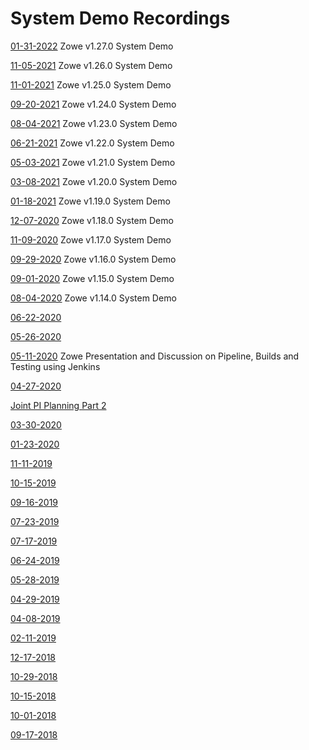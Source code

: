 # System Demo Recordings

[01-31-2022](https://zoom.us/rec/share/ct35Wg9lije2b6LQZUQ7mpOgYJ9Cw7qZFZDRai1h6WxaamgTrE1B58eTToTmbGFP.DdXxDO_62xtSxrlJ?startTime=1643637681000) Zowe v1.27.0 System Demo

[11-05-2021](https://zoom.us/rec/share/PxplCYEHzOBFhBDsBfV8C-7XF7MGH2Z6YMGVzQDh_FjJ3FdaEtZuyV3YdbPz_Vrk.YCCu-vcFTxqo2Yhk?startTime=1641390922000) Zowe v1.26.0 System Demo

[11-01-2021](https://zoom.us/rec/share/7mfInD4tn3KwtByfn5hKWBc4ArHjgQZDFKjxAkM9LYqs8F2CH6uCNkl7LM0XpRWu.7me5TnWaZOvCYvY1?startTime=1635774898000) Zowe v1.25.0 System Demo

[09-20-2021](https://zoom.us/rec/share/AoE_lVL2onz5e0T5LkMPAWDfn31mSHEX_x05ltGF-W1Fee16GZQEgEsIS6QprAxB.bhv3_ZPWwkWc6QIC?startTime=1632142431000) Zowe v1.24.0 System Demo

[08-04-2021](https://zoom.us/rec/share/e61hHiprOmx5VVARlVBBRXQH2HI58ojdJK5cMxFeSJjL1tMDIUne4EV5bS04EG8W.AiMBYjn6z7Nv7e4P?startTime=1628081845000) Zowe v1.23.0 System Demo

[06-21-2021](https://zoom.us/rec/share/LmveAaxZFOlsfDFi-AdLhLBmXEYAIFu7ily4siN9c85TxLbnn6kjGzL_qslb0iDJ.-iTCYX63GLq_Cz5d?startTime=1624279989000) Zowe v1.22.0 System Demo

[05-03-2021](https://zoom.us/rec/share/WWxKsn84COQKAEW4T71Wx4c7XHup14lbKa-zGJ89ISktY0wV5GCDAu8d1-FBJiJs.ITAfjZOxTp0kjQAT?startTime=1620046634000) Zowe v1.21.0 System Demo

[03-08-2021](https://zoom.us/rec/share/TJUCIumd8Ohbefn9-4-fNRo9Ed9BLvE8L0vcSU58i_vFpkiIDNBM0Fmhm7paFfio.2ZwplWfqzVFeYBBj?startTime=1615211781000) Zowe v1.20.0 System Demo

[01-18-2021](https://zoom.us/rec/share/zHnYgHdsoQoNyP18pOg4rqx6tlg1ZH7F3Z2Bu85RkmrmAibj6ge1FDhvtE7sHxq7.OGbSNzieDvkqGZQr?startTime=1610978223000) Zowe v1.19.0 System Demo

[12-07-2020](https://zoom.us/rec/share/KWUYe1p-KU-6nidFRFbhli41_iuOHdhkjmpkGQjKRfc6DWSdwsd8q3N437BqZ8Mq.HgORuZKq57HSAIGs?startTime=1607349238000) Zowe v1.18.0 System Demo

[11-09-2020](https://zoom.us/rec/share/r5I5cLT7Cam9tLhrNDhmzMnXunJ9bE97EUMa8YveofjoRnpmwQCKsvfjJnasFBEO.OaYJ94qnQkKZ1oon?startTime=1604930094000) Zowe v1.17.0 System Demo

[09-29-2020](https://zoom.us/rec/share/_UKVqOUhGBIG7OlnsmWIkB0ithLFjEfkgq_tEMrPegdtjjqo3v6SnzVKAns8RmrL.y4Ls3Ccx8mE5H6tK?startTime=1601384453000) Zowe v1.16.0 System Demo

[09-01-2020](https://zoom.us/rec/share/6eFqMeH2sTxIXLfwwl_zSLQmPKTGX6a8gCFLqKIFyUjXNw3XuaqJ21t4nfAd326T?startTime=1598965243000) Zowe v1.15.0 System Demo

[08-04-2020](https://zoom.us/rec/share/2utedL-g-W1Ib6_A0WXBfqEkXaLCT6a823IfrPIJykfaOf1tTes57yLkR1pQAIWl?startTime=1596546100000) Zowe v1.14.0 System Demo

[06-22-2020](https://zoom.us/rec/share/5f54DJX-70dLbIX9xh3beLV7NZzneaa81yFP-_IMzkvOx50Qp-OXexOFHrb7l9j3?startTime=1592845290000)

[05-26-2020](https://zoom.us/rec/share/ptVkL6urpzxIGp3U4hvNRrYzMdv_eaa81nNK-PJYxUlMPQu01GIRG4awy4UZnxSy?startTime=1590498127000f)

[05-11-2020](https://zoom.us/rec/share/wudlBLX1zmpLWIXp2Wf-Xv48XY3uX6a81iEb_6IMyUnMXUYd9fo1FOLb7jYTbOhJ?startTime=1589202135000) Zowe Presentation and Discussion on Pipeline, Builds and Testing using Jenkins

[04-27-2020](https://zoom.us/rec/share/9MZwcL_Mq01Ofp3H90LwepUlRJbLT6a81nUZ_fALyBnAS93xSOfrRTVaD2wpruIt?startTime=1587992556000)

[Joint PI Planning Part 2](https://zoom.us/rec/share/5fVkPar2x2RJXon9yUvTXqUgEpjpX6a80SdMqfNexU9l0MYWaGn0yLkF8dldlffU?startTime=1587130476000)

[03-30-2020](https://zoom.us/rec/share/puNrJPLSqEhJcpHg7ESDZ4cmAomiT6a80SAYqaUNzEvJgvyAumRQ0aPSxO0Luywn?startTime=1585573528000)

[01-23-2020](https://zoom.us/rec/share/tdNZFrOuq2RJQoXSynngB_E_QK_8aaa823QbqfYFyR4mgMSHptcE9yRY0cLJjtGK)

[11-11-2019](https://zoom.us/recording/share/pCUguECrXdlnFJtwVDklmDkmUu2rKZu9VxRqE-WgGxOwIumekTziMw?startTime=1573480842000)

[10-15-2019](https://zoom.us/recording/share/KnZqzR4axbOWRIP_P7RlbBPjfSDnG_-9Vx36XkVvRv2wIumekTziMw)

[09-16-2019](https://zoom.us/recording/share/Q4UXBNlNUPEYG_1_BSo2i4uh-UR4zfO2NEkp16pFwWuwIumekTziMw)

[07-23-2019](https://zoom.us/recording/share/z6YMePf3ZO5KXLgRFXDGgUp5tbGmln7DJ8REbyQ6UwCwIumekTziMw)

[07-17-2019](https://zoom.us/recording/share/2tTVsoaf4TPi6pCL3ES8Va_QWEZONj-mPlybSRwPS3WwIumekTziMw)

[06-24-2019](https://zoom.us/recording/share/7mQtMbXYtfOIXvVUHKRTK4Wks929d4g1IgpDDviQNF6wIumekTziMw)

[05-28-2019](https://zoom.us/recording/share/eIUzE9qoCytDQAbFkV5zP_1FgdJZ5bptPFNYOxyICTSwIumekTziMw)

[04-29-2019](https://zoom.us/recording/share/zYOnyTlOrNPvnQxJPNe4U1i0QMb0fVW_3pfFX2JsDs2wIumekTziMw)

[04-08-2019](https://zoom.us/recording/share/EnvedsRT_MPzqfEWG9yOkcakXoUm7gER3NDFt2L9ApWwIumekTziMw)

[02-11-2019](https://zoom.us/recording/share/BfE-uQ9bf2LNxoE0UL6hYd80qG0xVmS0hDbGVlP394uwIumekTziMw)

[12-17-2018](https://zoom.us/recording/share/ohY3dUwaiZ1eQvVTPyma2T8N9Yzsew7aJFWOYFVbvTOwIumekTziMw)

[10-29-2018](https://zoom.us/recording/share/ohY3dUwaiZ1eQvVTPyma2T8N9Yzsew7aJFWOYFVbvTOwIumekTziMw)

[10-15-2018](https://zoom.us/recording/share/-Md1Iv6vVdlZrM4G78MvSUg1kCTQeqBdCbMeqAydNcawIumekTziMw)

[10-01-2018](https://zoom.us/recording/share/eFW7hrs40XDgGiPUVvFflggGXzl_1s0asI3aglqHqFmwIumekTziMw)

[09-17-2018](https://zoom.us/recording/share/zpGaO4IoeZ835GT9cvpSxSny7cfc4O7T7gvWBfctzXWwIumekTziMw?startTime=1537191100000)

